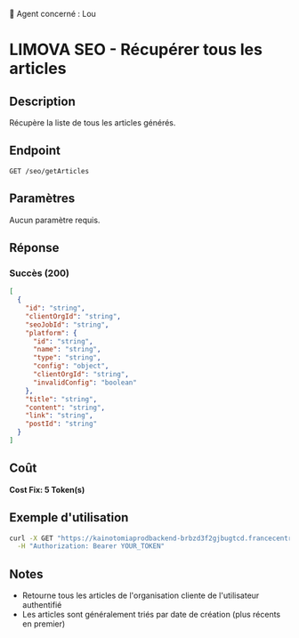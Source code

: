 🧠 Agent concerné : Lou
# LIMOVA SEO - Récupérer tous les articles

## Description
Récupère la liste de tous les articles générés.

## Endpoint
```
GET /seo/getArticles
```

## Paramètres
Aucun paramètre requis.

## Réponse

### Succès (200)
```json
[
  {
    "id": "string",
    "clientOrgId": "string",
    "seoJobId": "string",
    "platform": {
      "id": "string",
      "name": "string",
      "type": "string",
      "config": "object",
      "clientOrgId": "string",
      "invalidConfig": "boolean"
    },
    "title": "string",
    "content": "string",
    "link": "string",
    "postId": "string"
  }
]
```

## Coût
**Cost Fix: 5 Token(s)**

## Exemple d'utilisation

```bash
curl -X GET "https://kainotomiaprodbackend-brbzd3f2gjbugtcd.francecentral-01.azurewebsites.net/seo/getArticles" \
  -H "Authorization: Bearer YOUR_TOKEN"
```

## Notes
- Retourne tous les articles de l'organisation cliente de l'utilisateur authentifié
- Les articles sont généralement triés par date de création (plus récents en premier) 